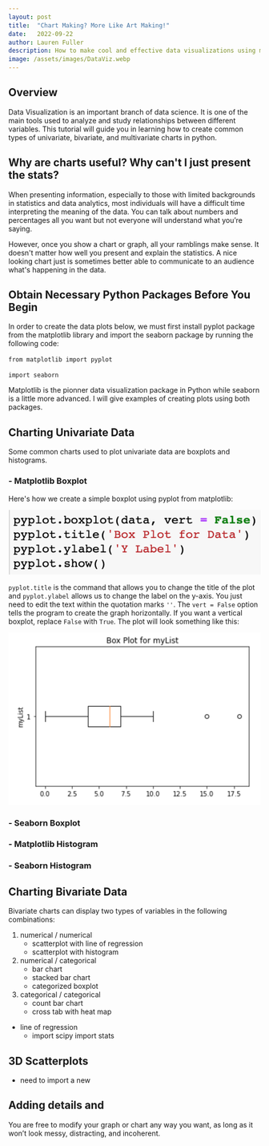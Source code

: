 ```yaml
---
layout: post
title:  "Chart Making? More Like Art Making!"
date:   2022-09-22
author: Lauren Fuller
description: How to make cool and effective data visualizations using matplotlib and seaborn in Python
image: /assets/images/DataViz.webp
---
```


## Overview

Data Visualization is an important branch of data science. It is one of the main tools used to analyze and study relationships between different variables. This tutorial will guide you in learning how to create common types of univariate, bivariate, and multivariate charts in python. 

## Why are charts useful? Why can't I just present the stats?

When presenting information, especially to those with limited backgrounds in statistics and data analytics, most individuals will have a difficult time interpreting the meaning of the data. You can talk about numbers and percentages all you want but not everyone will understand what you’re saying. 

However, once you show a chart or graph, all your ramblings make sense. It doesn't matter how well you present and explain the statistics. A nice looking chart just is sometimes better able to communicate to an audience what's happening in the data. 

## Obtain Necessary Python Packages Before You Begin
In order to create the data plots below, we must first install pyplot package from the matplotlib library and import the seaborn package by running the following code: 

`from matplotlib import pyplot`

`import seaborn`

Matplotlib is the pionner data visualization package in Python while seaborn is a little more advanced. I will give examples of creating plots using both packages. 

## Charting Univariate Data
Some common charts used to plot univariate data are boxplots and histograms. 

### - Matplotlib Boxplot

Here's how we create a simple boxplot using pyplot from matplotlib:

![Test Image](/assets/images/DataVizPost/MatBoxPlotCode.png)

`pyplot.title` is the command that allows you to change the title of the plot and `pyplot.ylabel` allows us to change the label on the y-axis. You just need to edit the text within the quotation marks `''`. The `vert = False` option tells the program to create the graph horizontally. If you want a vertical boxplot, replace `False` with `True`. The plot will look something like this: 

![Test Image](/assets/images/DataVizPost/MatBoxPlot.png)

### - Seaborn Boxplot


### - Matplotlib Histogram


### - Seaborn Histogram




## Charting Bivariate Data
Bivariate charts can display two types of variables in the following combinations: 
1. numerical / numerical
    * scatterplot with line of regression
    * scatterplot with histogram
2. numerical / categorical
    * bar chart
    * stacked bar chart
    * categorized boxplot
3. categorical / categorical
    * count bar chart
    * cross tab with heat map


- line of regression
    - import scipy import stats 

## 3D Scatterplots
- need to import a new


## Adding details and 
You are free to modify your graph or chart any way you want, as long as it won’t look messy, distracting, and incoherent. 